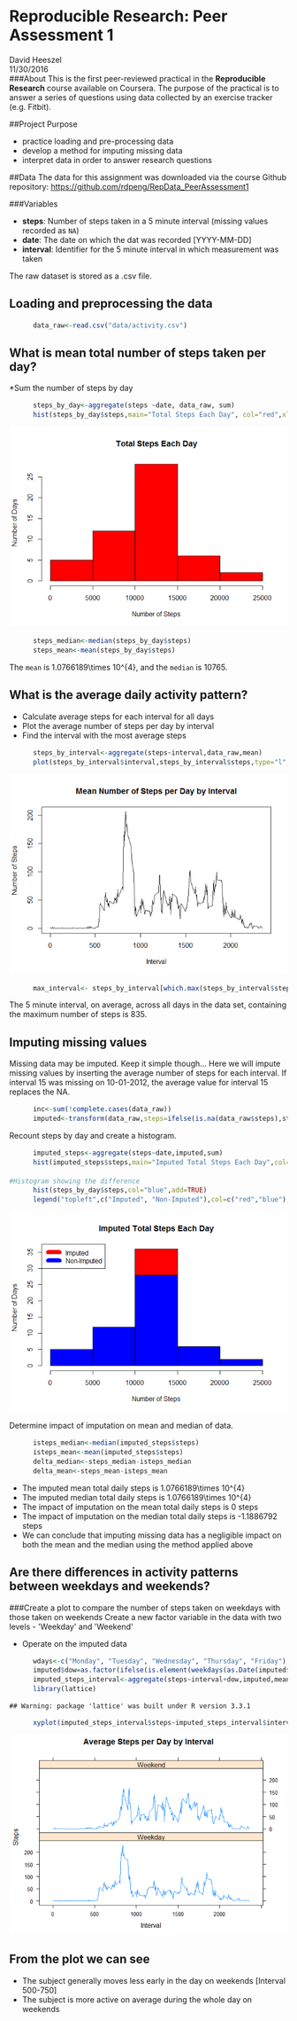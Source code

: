 # Reproducible Research: Peer Assessment 1
David Heeszel  
11/30/2016  
###About
This is the first peer-reviewed practical in the **Reproducible Research** course available on Coursera. The purpose of the practical is to answer a series of questions using data collected by an exercise tracker (e.g. Fitbit).

##Project Purpose
* practice loading and pre-processing data
* develop a method for imputing missing data
* interpret data in order to answer research questions

##Data
The data for this assignment was downloaded via the course Github repository:
https://github.com/rdpeng/RepData_PeerAssessment1

###Variables 
* **steps**: Number of steps taken in a 5 minute interval (missing values recorded as `NA`)
* **date**: The date on which the dat was recorded [YYYY-MM-DD]
* **interval**: Identifier for the 5 minute interval in which measurement was taken

The raw dataset is stored as a .csv file.

## Loading and preprocessing the data

```r
      data_raw<-read.csv("data/activity.csv")
```

## What is mean total number of steps taken per day?
*Sum the number of steps by day

```r
      steps_by_day<-aggregate(steps ~date, data_raw, sum)
      hist(steps_by_day$steps,main="Total Steps Each Day", col="red",xlab="Number of Steps",ylab="Number of Days")
```

![](PA1_template_files/figure-html/unnamed-chunk-2-1.png)<!-- -->

```r
      steps_median<-median(steps_by_day$steps)
      steps_mean<-mean(steps_by_day$steps)
```
The `mean` is 1.0766189\times 10^{4}, and the `median` is 10765.


## What is the average daily activity pattern?
* Calculate average steps for each interval for all days
* Plot the average number of steps per day by interval
* Find the interval with the most average steps


```r
      steps_by_interval<-aggregate(steps~interval,data_raw,mean)
      plot(steps_by_interval$interval,steps_by_interval$steps,type="l",xlab="Interval",ylab="Number of Steps",main="Mean Number of Steps per Day by Interval")
```

![](PA1_template_files/figure-html/unnamed-chunk-3-1.png)<!-- -->

```r
      max_interval<- steps_by_interval[which.max(steps_by_interval$steps),1]
```
The 5 minute interval, on average, across all days in the data set, containing the maximum number of steps is 835.

## Imputing missing values
Missing data may be imputed. Keep it simple though...
Here we will impute missing values by inserting the average number of steps for each interval.  If interval 15 was missing on 10-01-2012, the average value for interval 15 replaces the NA.


```r
      inc<-sum(!complete.cases(data_raw))
      imputed<-transform(data_raw,steps=ifelse(is.na(data_raw$steps),steps_by_interval$steps[match(data_raw$interval,steps_by_interval$interval)],data_raw$steps))
```
Recount steps by day and create a histogram.

```r
      imputed_steps<-aggregate(steps~date,imputed,sum)
      hist(imputed_steps$steps,main="Imputed Total Steps Each Day",col="red",xlab="Number of Steps",ylab="Number of Days")

#Histogram showing the difference
      hist(steps_by_day$steps,col="blue",add=TRUE)
      legend("topleft",c("Imputed", "Non-Imputed"),col=c("red","blue"),lwd=10)
```

![](PA1_template_files/figure-html/unnamed-chunk-5-1.png)<!-- -->

Determine impact of imputation on mean and median of data.


```r
      isteps_median<-median(imputed_steps$steps)
      isteps_mean<-mean(imputed_steps$steps)
      delta_median<-steps_median-isteps_median
      delta_mean<-steps_mean-isteps_mean
```
* The imputed mean total daily steps is 1.0766189\times 10^{4}
* The imputed median total daily steps is 1.0766189\times 10^{4}
* The impact of imputation on the mean total daily steps is 0 steps
* The impact of imputation on the median total daily steps is -1.1886792 steps
* We can conclude that imputing missing data has a negligible impact on both the mean and the median using the method applied above


## Are there differences in activity patterns between weekdays and weekends?

###Create a plot to compare the number of steps taken on weekdays with those taken on weekends
Create a new factor variable in the data with two levels - 'Weekday' and 'Weekend'

* Operate on the imputed data


```r
      wdays<-c("Monday", "Tuesday", "Wednesday", "Thursday", "Friday")
      imputed$dow=as.factor(ifelse(is.element(weekdays(as.Date(imputed$date)),wdays),"Weekday","Weekend"))
      imputed_steps_interval<-aggregate(steps~interval+dow,imputed,mean)
      library(lattice)
```

```
## Warning: package 'lattice' was built under R version 3.3.1
```

```r
      xyplot(imputed_steps_interval$steps~imputed_steps_interval$interval|imputed_steps_interval$dow,main="Average Steps per Day by Interval",xlab="Interval",ylab="Steps",layout=c(1,2),type="l")
```

![](PA1_template_files/figure-html/unnamed-chunk-7-1.png)<!-- -->

## From the plot we can see

* The subject generally moves less early in the day on weekends [Interval 500-750]
* The subject is more active on average during the whole day on weekends
